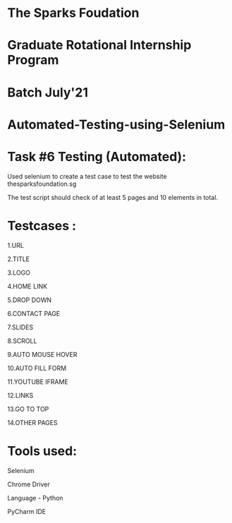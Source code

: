 # The Sparks Foudation
# Graduate Rotational Internship Program
# Batch July'21
# Automated-Testing-using-Selenium


# Task #6 Testing (Automated):
Used selenium to create a test case to test the website thesparksfoundation.sg

The test script should check of at least 5 pages and 10 elements in total.

# Testcases :
1.URL

2.TITLE

3.LOGO

4.HOME LINK

5.DROP DOWN

6.CONTACT PAGE

7.SLIDES

8.SCROLL

9.AUTO MOUSE HOVER

10.AUTO FILL FORM

11.YOUTUBE IFRAME

12.LINKS

13.GO TO TOP

14.OTHER PAGES 


# Tools used:
Selenium

Chrome Driver

Language - Python

PyCharm IDE
